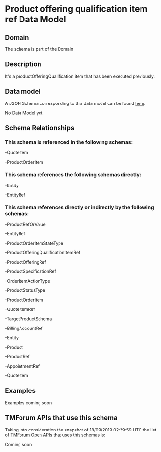 # Product offering qualification item ref Data Model

## Domain

The  schema is part of the  Domain

## Description

It&#x27;s a productOfferingQualification item that has been executed previously.

## Data model

A JSON Schema corresponding to this data model can be found
[here](https://github.com/tmforum-rand/schemas/blob/master/Customer/ProductOfferingQualificationItemRef.schema.json).

No Data Model yet

## Schema Relationships

### This schema is referenced in the following schemas:

-QuoteItem

-ProductOrderItem

### This schema references the following schemas directly:

-Entity

-EntityRef

### This schema references directly or indirectly by the following schemas:

-ProductRefOrValue

-EntityRef

-ProductOrderItemStateType

-ProductOfferingQualificationItemRef

-ProductOfferingRef

-ProductSpecificationRef

-OrderItemActionType

-ProductStatusType

-ProductOrderItem

-QuoteItemRef

-TargetProductSchema

-BillingAccountRef

-Entity

-Product

-ProductRef

-AppointmentRef

-QuoteItem



## Examples

Examples coming soon

## TMForum APIs that use this schema

Taking into consideration the snapshot of 18/09/2019 02:29:59 UTC the list of [TMForum Open APIs](https://www.tmforum.org/open-apis/) that uses this schemas is:

Coming soon